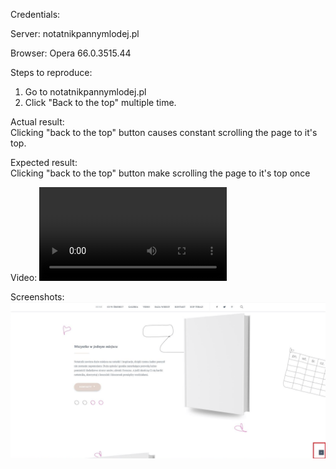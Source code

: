 Credentials:  

Server: notatnikpannymlodej.pl  

Browser: Opera 66.0.3515.44

Steps to reproduce:
1. Go to notatnikpannymlodej.pl  
2. Click "Back to the top" multiple time.

Actual result:  
Clicking "back to the top" button causes constant scrolling the page to it's top.

Expected result:  
Clicking "back to the top" button make scrolling the page to it's top once

Video: 
<video src="video/Back_to_the_top_site.mp4">

Screenshots:  
<img src="img/Back_to_the_top_site.png">
